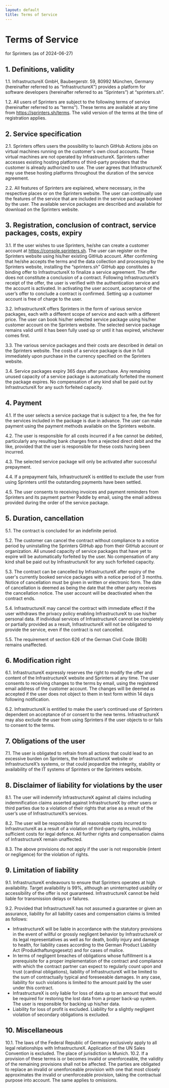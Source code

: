 ```yaml
---
layout: default
title: Terms of Service
---
```

# Terms of Service

for Sprinters (as of 2024-06-27)

## 1. Definitions, validity
1.1. InfrastructureX GmbH, Baubergerstr. 59, 80992 München, Germany (hereinafter referred to as “InfrastructureX”) provides a platform for software developers (hereinafter referred to as “Sprinters”) at “sprinters.sh”.</p>

1.2. All users of Sprinters are subject to the following terms of service (hereinafter referred to as “terms”). These terms are available at any time from https://sprinters.sh/terms. The valid version of the terms at the time of registration applies.

## 2. Service specification
2.1. Sprinters offers users the possibility to launch GitHub Actions jobs on virtual machines running on the customer's own cloud accounts. These virtual machines are not operated by InfrastructureX. Sprinters rather accesses existing hosting platforms of third-party providers that the customer is already authorized to use. The user agrees that InfrastructureX may use these hosting platforms throughout the duration of the service agreement.

2.2. All features of Sprinters are explained, where necessary, in the respective places or on the Sprinters website. The user can continually use the features of the service that are included in the service package booked by the user. The available service packages are described and available for download on the Sprinters website.

## 3. Registration, conclusion of contract, service packages, costs, expiry
3.1. If the user wishes to use Sprinters, he/she can create a customer account at https://console.sprinters.sh. The user can register on the Sprinters website using his/her existing GitHub account. After confirming that he/she accepts the terms and the data collection and processing by the Sprinters website, installing the “sprinters.sh” GitHub app constitutes a binding offer to InfrastructureX to finalize a service agreement. The offer does not constitute a conclusion of a contract. Following InfrastructureX’s receipt of the offer, the user is verified with the authentication service and the account is activated. In activating the user account, acceptance of the user’s offer to conclude a contract is confirmed. Setting up a customer account is free of charge to the user.

3.2. InfrastructureX offers Sprinters in the form of various service packages, each with a different scope of service and each with a different price. The user can book his/her selected service package using his/her customer account on the Sprinters website. The selected service package remains valid until it has been fully used up or until it has expired, whichever comes first.

3.3. The various service packages and their costs are described in detail on the Sprinters website. The costs of a service package is due in full immediately upon purchase in the currency specified on the Sprinters website.

3.4. Service packages expiry 365 days after purchase. Any remaining unused capacity of a service package is automatically forfeited the moment the package expires. No compensation of any kind shall be paid out by InfrastructureX for any such forfeited capacity.

## 4. Payment

4.1. If the user selects a service package that is subject to a fee, the fee for the services included in the package is due in advance. The user can make payment using the payment methods available on the Sprinters website.

4.2. The user is responsible for all costs incurred if a fee cannot be debited, particularly any resulting bank charges from a rejected direct debit and the like, provided that the user is responsible for these costs having been incurred.

4.3. The selected service package will only be activated after successful prepayment.

4.4. If a prepayment fails, InfrastructureX is entitled to exclude the user from using Sprinters until the outstanding payments have been settled.

4.5. The user consents to receiving invoices and payment reminders from Sprinters and its payment partner Paddle by email, using the email address provided during the order of the service package.

## 5. Duration, cancellation
5.1. The contract is concluded for an indefinite period.

5.2. The customer can cancel the contract without compliance to a notice period by uninstalling the Sprinters GitHub app from their GitHub account or organization. All unused capacity of service packages that have yet to expire will be automatically forfeited by the user. No compensation of any kind shall be paid out by InfrastructureX for any such forfeited capacity.

5.3. The contract can be cancelled by InfrastructureX after expiry of the user's currently booked service packages with a notice period of 3 months. Notice of cancellation must be given in written or electronic form. The date of cancellation is deemed as being the date that the other party receives the cancellation notice. The user account will be deactivated when the contract ends.

5.4. InfrastructureX may cancel the contract with immediate effect if the user withdraws the privacy policy enabling InfrastructureX to use his/her personal data. If individual services of InfrastructureX cannot be completely or partially provided as a result, InfrastructureX will not be obligated to provide the service, even if the contract is not cancelled.

5.5. The requirement of section 626 of the German Civil Code (BGB) remains unaffected.

## 6. Modification right

6.1. InfrastructureX expressly reserves the right to modify the offer and content of the InfrastructureX website and Sprinters at any time. The user consents to receiving changes to the terms by email, using the registered email address of the customer account. The changes will be deemed as accepted if the user does not object to them in text form within 14 days following notification.

6.2. InfrastructureX is entitled to make the user’s continued use of Sprinters dependent on acceptance of or consent to the new terms. InfrastructureX may also exclude the user from using Sprinters if the user objects to or fails to consent to the terms.

## 7. Obligations of the user
7.1. The user is obligated to refrain from all actions that could lead to an excessive burden on Sprinters, the InfrastructureX website or InfrastructureX’s systems, or that could jeopardize the integrity, stability or availability of the IT systems of Sprinters or the Sprinters website.

## 8. Disclaimer of liability for violations by the user
8.1. The user will indemnify InfrastructureX against all claims including indemnification claims asserted against InfrastructureX by other users or third parties due to a violation of their rights that arise as a result of the user’s use of InfrastructureX’s services.

8.2. The user will be responsible for all reasonable costs incurred to InfrastructureX as a result of a violation of third-party rights, including sufficient costs for legal defence. All further rights and compensation claims of InfrastructureX remain unaffected.

8.3. The above provisions do not apply if the user is not responsible (intent or negligence) for the violation of rights.

## 9. Limitation of liability
9.1. InfrastructureX endeavours to ensure that Sprinters operates at high availability. Target availability is 99%, although an uninterrupted usability or accessibility of the offer is not guaranteed. InfrastructureX cannot be held liable for transmission delays or failures.

9.2. Provided that InfrastructureX has not assumed a guarantee or given an assurance, liability for all liability cases and compensation claims is limited as follows:
- InfrastructureX will be liable in accordance with the statutory provisions in the event of willful or grossly negligent behavior by InfrastructureX or its legal representatives as well as for death, bodily injury and damage to health, for liability cases according to the German Product Liability Act (Produkthaftungsgesetz) and for cases of malice.
- In terms of negligent breaches of obligations whose fulfillment is a prerequisite for a proper implementation of the contract and compliance with which the contract partner can expect to regularly count upon and trust (cardinal obligations), liability of InfrastructureX will be limited to the sum of contractually typical and foreseeable damages. In any case, liability for such violations is limited to the amount paid by the user under this contract.
- InfrastructureX is only liable for loss of data up to an amount that would be required for restoring the lost data from a proper back-up system. The user is responsible for backing up his/her data.
- Liability for loss of profit is excluded. Liability for a slightly negligent violation of secondary obligations is excluded.

## 10.	Miscellaneous
10.1. The laws of the Federal Republic of Germany exclusively apply to all legal relationships with InfrastructureX. Application of the UN Sales Convention is excluded. The place of jurisdiction is Munich.
10.2. If a provision of these terms is or becomes invalid or unenforceable, the validity of the remaining provisions shall not be affected. The parties are obligated to replace an invalid or unenforceable provision with one that most closely approximates the invalid or unenforceable provision, taking the contractual purpose into account. The same applies to omissions.
